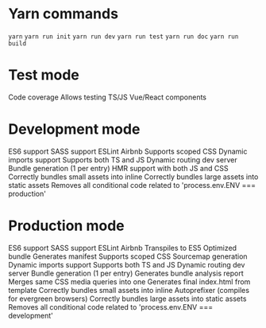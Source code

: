 # Yarn commands
  `yarn`
  `yarn run init`
  `yarn run dev`
  `yarn run test`
  `yarn run doc`
  `yarn run build`

# Test mode
  Code coverage
  Allows testing TS/JS Vue/React components

# Development mode
  ES6 support
  SASS support
  ESLint Airbnb
  Supports scoped CSS
  Dynamic imports support
  Supports both TS and JS
  Dynamic routing dev server
  Bundle generation (1 per entry)
  HMR support with both JS and CSS
  Correctly bundles small assets into inline
  Correctly bundles large assets into static assets
  Removes all conditional code related to 'process.env.ENV === production'

# Production mode
  ES6 support
  SASS support
  ESLint Airbnb
  Transpiles to ES5
  Optimized bundle
  Generates manifest
  Supports scoped CSS
  Sourcemap generation
  Dynamic imports support
  Supports both TS and JS
  Dynamic routing dev server
  Bundle generation (1 per entry)
  Generates bundle analysis report
  Merges same CSS media queries into one
  Generates final index.html from template
  Correctly bundles small assets into inline
  Autoprefixer (compiles for evergreen browsers)
  Correctly bundles large assets into static assets
  Removes all conditional code related to 'process.env.ENV === development'
